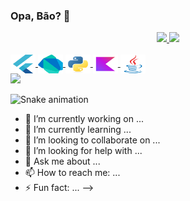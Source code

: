 ### Opa, Bão? 👋

<div align="center">
  <a href="https://github.com/LucianoContri">
  <img height="180em" src="https://github-readme-stats.vercel.app/api?username=LucianoContri&show_icons=true&theme=dark&include_all_commits=true&count_private=true"/>
  <img height="180em" src="https://github-readme-stats.vercel.app/api/top-langs/?username=LucianoContri&layout=compact&langs_count=7&theme=dark"/>
</div> 
<div style="display: inline_block"><br>
<img align="center" alt="L-Flutter" height="30" width="40" src="https://github.com/devicons/devicon/blob/master/icons/flutter/flutter-original.svg">
<img align="center" alt="L-dart" height="30" width="40" src="https://github.com/devicons/devicon/blob/master/icons/dart/dart-original.svg">
<img align="center" alt="L-python" height="30" width="40" src="https://github.com/devicons/devicon/blob/master/icons/python/python-original.svg">
<img align="center" alt="L-kotlin" height="30" width="40" src="https://github.com/devicons/devicon/blob/master/icons/kotlin/kotlin-original.svg">
<img align="center" alt="L-java" height="30" width="40" src="https://github.com/devicons/devicon/blob/master/icons/java/java-original.svg">
</div>

<div>
<a href="https://www.linkedin.com/in/luciano-contri/" target="_blank"><img src="https://img.shields.io/badge/-LinkedIn-%230077B5?style=for-the-badge&logo=linkedin&logoColor=white" target="_blank"></a> 

![Snake animation](https://github.com/LucianoContri/LucianoContri/blob/output/github-contribution-grid-snake.svg)
</div>

- 🔭 I’m currently working on ...
- 🌱 I’m currently learning ...
- 👯 I’m looking to collaborate on ...
- 🤔 I’m looking for help with ...
- 💬 Ask me about ...
- 📫 How to reach me: ...
- ⚡ Fun fact: ...
-->
